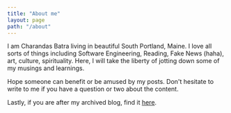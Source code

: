 ```yaml
---
title: "About me"
layout: page
path: "/about"
---
```


I am Charandas Batra living in beautiful South Portland, Maine. I love all sorts of things
including Software Engineering, Reading, Fake News (haha), art, culture, spirituality. Here, I will
take the liberty of jotting down some of my musings and learnings.

Hope someone can benefit or be amused by my posts. Don't hesitate to write to me
if you have a question or two about the content.

Lastly, if you are after my archived blog, find it [here](http://humanflow.io/charandas).
